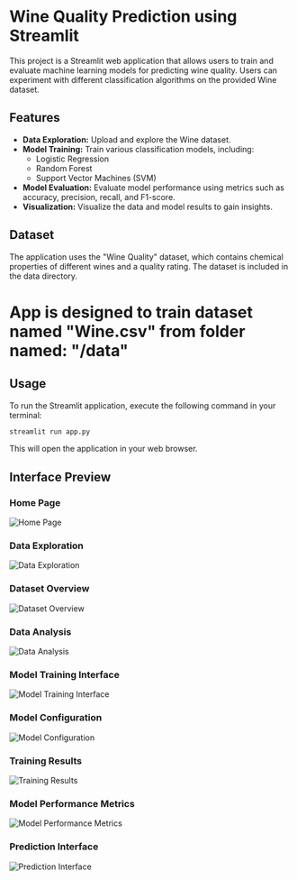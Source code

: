# Wine Quality Prediction using Streamlit

This project is a Streamlit web application that allows users to train and evaluate machine learning models for predicting wine quality. Users can experiment with different classification algorithms on the provided Wine dataset.

## Features

* **Data Exploration:** Upload and explore the Wine dataset.
* **Model Training:** Train various classification models, including:
  * Logistic Regression
  * Random Forest
  * Support Vector Machines (SVM)
* **Model Evaluation:** Evaluate model performance using metrics such as accuracy, precision, recall, and F1-score.
* **Visualization:** Visualize the data and model results to gain insights.

## Dataset

The application uses the "Wine Quality" dataset, which contains chemical properties of different wines and a quality rating. The dataset is included in the data directory.

# App is designed to train dataset named "Wine.csv" from folder named: "/data"

## Usage

To run the Streamlit application, execute the following command in your terminal:

```bash
streamlit run app.py
```

This will open the application in your web browser.

## Interface Preview

### Home Page
![Home Page](https://github.com/user-attachments/assets/27b67ccd-d10d-4833-9459-2fad2b6c9e8c)

### Data Exploration
![Data Exploration](https://github.com/user-attachments/assets/87f44ce3-d416-44f8-968a-b781bb92cbc7)

### Dataset Overview
![Dataset Overview](https://github.com/user-attachments/assets/c8c946d4-6022-457c-9019-3e3ba3803764)

### Data Analysis
![Data Analysis](https://github.com/user-attachments/assets/5946ee00-0bcb-4e16-ae74-d39b545fbd54)

### Model Training Interface
![Model Training Interface](https://github.com/user-attachments/assets/356ead8f-b28f-4dd9-ac9c-3c4ce11b220c)

### Model Configuration
![Model Configuration](https://github.com/user-attachments/assets/aa86752f-ae96-4f30-8a56-9a07d800040a)

### Training Results
![Training Results](https://github.com/user-attachments/assets/e2e5d145-1e85-4642-ba53-5db7ff55afae)

### Model Performance Metrics
![Model Performance Metrics](https://github.com/user-attachments/assets/a7da8a82-248e-48d7-bac7-8808845b316a)

### Prediction Interface
![Prediction Interface](https://github.com/user-attachments/assets/f023f3dc-5482-4118-b930-159d4ade5ba5)

